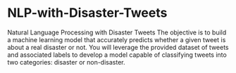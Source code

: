 # NLP-with-Disaster-Tweets

Natural Language Processing with Disaster Tweets The objective is to build a machine learning model that accurately predicts whether a given tweet is about a real disaster or not. You will leverage the provided dataset of tweets and associated labels to develop a model capable of classifying tweets into two categories: disaster or non-disaster.
